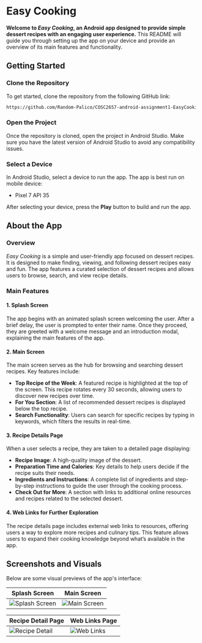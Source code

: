 # Easy Cooking

**Welcome to *Easy Cooking*, an Android app designed to provide simple dessert recipes with an engaging user experience.** This README will guide you through setting up the app on your device and provide an overview of its main features and functionality.

## Getting Started

### Clone the Repository
To get started, clone the repository from the following GitHub link:

```markdown
https://github.com/Random-Palico/COSC2657-android-assignment1-EasyCooking.gi
```

### Open the Project
Once the repository is cloned, open the project in Android Studio. Make sure you have the latest version of Android Studio to avoid any compatibility issues.

### Select a Device
In Android Studio, select a device to run the app. The app is best run on mobile device:

- Pixel 7 API 35

After selecting your device, press the **Play** button to build and run the app.

## About the App

### Overview
*Easy Cooking* is a simple and user-friendly app focused on dessert recipes. It is designed to make finding, viewing, and following dessert recipes easy and fun. The app features a curated selection of dessert recipes and allows users to browse, search, and view recipe details.

### Main Features

#### 1. Splash Screen
The app begins with an animated splash screen welcoming the user. After a brief delay, the user is prompted to enter their name. Once they proceed, they are greeted with a welcome message and an introduction modal, explaining the main features of the app.

#### 2. Main Screen
The main screen serves as the hub for browsing and searching dessert recipes. Key features include:
   - **Top Recipe of the Week**: A featured recipe is highlighted at the top of the screen. This recipe rotates every 30 seconds, allowing users to discover new recipes over time.
   - **For You Section**: A list of recommended dessert recipes is displayed below the top recipe.
   - **Search Functionality**: Users can search for specific recipes by typing in keywords, which filters the results in real-time.

#### 3. Recipe Details Page
When a user selects a recipe, they are taken to a detailed page displaying:
   - **Recipe Image**: A high-quality image of the dessert.
   - **Preparation Time and Calories**: Key details to help users decide if the recipe suits their needs.
   - **Ingredients and Instructions**: A complete list of ingredients and step-by-step instructions to guide the user through the cooking process.
   - **Check Out for More**: A section with links to additional online resources and recipes related to the selected dessert.

#### 4. Web Links for Further Exploration
The recipe details page includes external web links to resources, offering users a way to explore more recipes and culinary tips. This feature allows users to expand their cooking knowledge beyond what’s available in the app.

## Screenshots and Visuals
Below are some visual previews of the app's interface:

| Splash Screen                               | Main Screen                                 |
|---------------------------------------------|---------------------------------------------|
| ![Splash Screen](https://github.com/Random-Palico/COSC2657-android-assignment1-EasyCooking/blob/main/Images/Splashscreen.png?raw=true) | ![Main Screen](https://github.com/Random-Palico/COSC2657-android-assignment1-EasyCooking/blob/main/Images/Mainscreen.png?raw=true) |

| Recipe Detail Page                          | Web Links Page                              |
|---------------------------------------------|---------------------------------------------|
| ![Recipe Detail](https://github.com/Random-Palico/COSC2657-android-assignment1-EasyCooking/blob/main/Images/RecipeDetail.png?raw=true) | ![Web Links](https://github.com/Random-Palico/COSC2657-android-assignment1-EasyCooking/blob/main/Images/WebLink.png?raw=true) |

